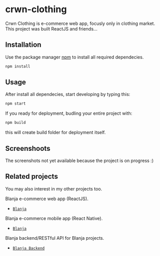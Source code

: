 # crwn-clothing

Crwn Clothing is e-commerce web app, focusly only in clothing market. This project was built ReactJS and friends...

## Installation

Use the package manager [npm](https://www.npmjs.com/get-npm) to install all required dependecies.
```bash
npm install
```

## Usage

After install all dependecies, start developing by typing this:
```bash
npm start
```

If you ready for deployment, budling your entire project with:
```bash
npm build
```
this will create build folder for deployment itself.

## Screenshoots

The screenshots not yet available because the project is on progress :)

## Related projects

You may also interest in my other projects too.

Blanja e-commerce web app (ReactJS).
- [`Blanja`](https://github.com/handa26/blanja-frontend)

Blanja e-commerce mobile app (React Native).
- [`Blanja`](https://github.com/handa26/blanja-native-app)

Blanja backend/RESTful API for Blanja projects.
- [`Blanja Backend`](https://github.com/handa26/products-api)